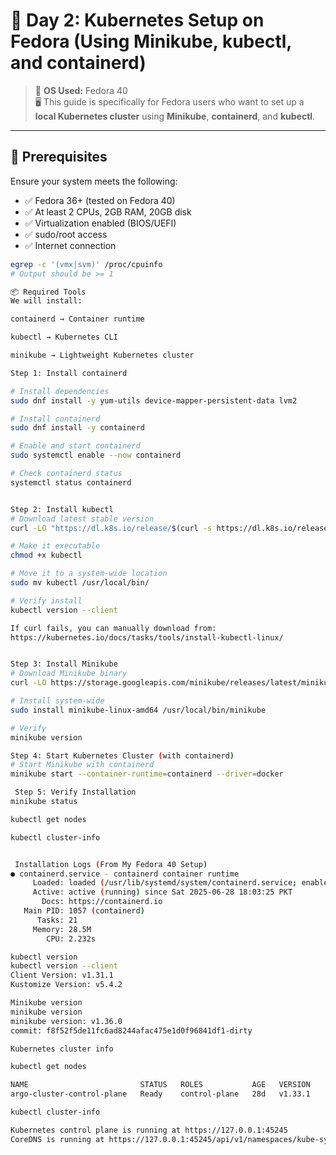 # 🚀 Day 2: Kubernetes Setup on Fedora (Using Minikube, kubectl, and containerd)

> 📌 **OS Used:** Fedora 40  
> 🖥️ This guide is specifically for Fedora users who want to set up a **local Kubernetes cluster** using **Minikube**, **containerd**, and **kubectl**.

---

## 🔧 Prerequisites

Ensure your system meets the following:

- ✅ Fedora 36+ (tested on Fedora 40)
- ✅ At least 2 CPUs, 2GB RAM, 20GB disk
- ✅ Virtualization enabled (BIOS/UEFI)
- ✅ sudo/root access
- ✅ Internet connection

```bash
egrep -c '(vmx|svm)' /proc/cpuinfo
# Output should be >= 1

📦 Required Tools
We will install:

containerd → Container runtime

kubectl → Kubernetes CLI

minikube → Lightweight Kubernetes cluster

Step 1: Install containerd

# Install dependencies
sudo dnf install -y yum-utils device-mapper-persistent-data lvm2

# Install containerd
sudo dnf install -y containerd

# Enable and start containerd
sudo systemctl enable --now containerd

# Check containerd status
systemctl status containerd


Step 2: Install kubectl
# Download latest stable version
curl -LO "https://dl.k8s.io/release/$(curl -s https://dl.k8s.io/release/stable.txt)/bin/linux/amd64/kubectl"

# Make it executable
chmod +x kubectl

# Move it to a system-wide location
sudo mv kubectl /usr/local/bin/

# Verify install
kubectl version --client

If curl fails, you can manually download from:
https://kubernetes.io/docs/tasks/tools/install-kubectl-linux/


Step 3: Install Minikube
# Download Minikube binary
curl -LO https://storage.googleapis.com/minikube/releases/latest/minikube-linux-amd64

# Install system-wide
sudo install minikube-linux-amd64 /usr/local/bin/minikube

# Verify
minikube version

Step 4: Start Kubernetes Cluster (with containerd)
# Start Minikube with containerd
minikube start --container-runtime=containerd --driver=docker

 Step 5: Verify Installation
minikube status

kubectl get nodes

kubectl cluster-info


 Installation Logs (From My Fedora 40 Setup)
● containerd.service - containerd container runtime
     Loaded: loaded (/usr/lib/systemd/system/containerd.service; enabled; preset: disabled)
     Active: active (running) since Sat 2025-06-28 18:03:25 PKT
       Docs: https://containerd.io
   Main PID: 1057 (containerd)
      Tasks: 21
     Memory: 28.5M
        CPU: 2.232s

kubectl version
kubectl version --client
Client Version: v1.31.1
Kustomize Version: v5.4.2

Minikube version
minikube version
minikube version: v1.36.0
commit: f8f52f5de11fc6ad8244afac475e1d0f96841df1-dirty

Kubernetes cluster info

kubectl get nodes

NAME                         STATUS   ROLES           AGE   VERSION
argo-cluster-control-plane   Ready    control-plane   28d   v1.33.1

kubectl cluster-info

Kubernetes control plane is running at https://127.0.0.1:45245
CoreDNS is running at https://127.0.0.1:45245/api/v1/namespaces/kube-system/services/kube-dns:dns/proxy

